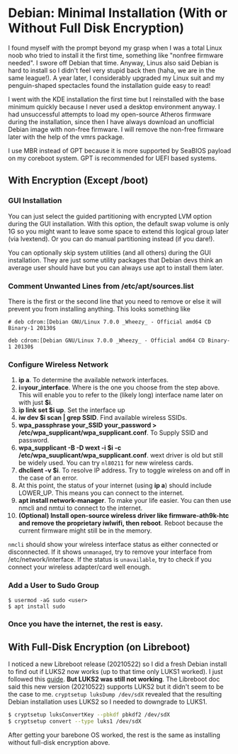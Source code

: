 # Debian: Minimal Installation (With or Without Full Disk Encryption)

I found myself with the prompt beyond my grasp when I was a total Linux noob who tried to install it the first time, something like "nonfree firmware needed". I swore off Debian that time. Anyway, Linus also said Debian is hard to install so I didn't feel very stupid back then (haha, we are in the same league!). A year later, I considerably upgraded my Linux suit and my penguin-shaped spectacles found the installation guide easy to read!

I went with the KDE installation the first time but I reinstalled with the base minimum quickly because I never used a desktop environment anyway. I had unsuccessful attempts to load my open-source Atheros firmware during the installation, since then I have always download an unofficial Debian image with non-free firmware. I will remove the non-free firmware later with the help of the vmrs package.

I use MBR instead of GPT because it is more supported by SeaBIOS payload on my coreboot system. GPT is recommended for UEFI based systems.

## With Encryption (Except /boot)

### GUI Installation

You can just select the guided partitioning with encrypted LVM option during the GUI installation. With this option, the default swap volume is only 1G so you might want to leave some space to extend this logical group later (via lvextend). Or you can do manual partitioning instead (if you dare!).

You can optionally skip system utilities (and all others) during the GUI installation. They are just some utility packages that Debian devs think an average user should have but you can always use apt to install them later.

### Comment Unwanted Lines from /etc/apt/sources.list

There is the first or the second line that you need to remove or else it will prevent you from installing anything. This looks something like

```
# deb cdrom:[Debian GNU/Linux 7.0.0 _Wheezy_ - Official amd64 CD Binary-1 20130$

deb cdrom:[Debian GNU/Linux 7.0.0 _Wheezy_ - Official amd64 CD Binary-1 20130$
```

### Configure Wireless Network

1. **ip a**. To determine the available network interfaces.
2. **i=your_interface**. Where <interface> is the one you choose from the step above. This will enable you to refer to the (likely long) interface name later on with just **$i**.
3. **ip link set $i up**. Set the interface up
4. **iw dev $i scan | grep SSID**. Find available wireless SSIDs.
5. **wpa_passphrase your_SSID your_password > /etc/wpa_supplicant/wpa_supplicant.conf**. To Supply SSID and password.
6. **wpa_supplicant -B -D wext -i $i -c /etc/wpa_suuplicant/wpa_supplicant.conf**. wext driver is old but still be widely used. You can try `nl80211` for new wireless cards.
7. **dhclient -v $i**. To resolve IP address. Try to toggle wireless on and off in the case of an error.
8. At this point, the status of your internet (using **ip a**) should include LOWER_UP. This means you can connect to the internet.
9. **apt install network-manager**. To make your life easier. You can then use nmcli and nmtui to connect to the internet.
10. **(Optional) Install open-source wireless driver like firmware-ath9k-htc and remove the proprietary iwlwifi, then reboot**. Reboot because the current firmware might still be in the memory.

`nmcli` should show your wireless interface status as either connected or disconnected. If it shows `unmanaged`, try to remove your interface from /etc/network/interface. If the status is `unavailable`, try to check if you connect your wireless adapter/card well enough.

### Add a User to Sudo Group

```
$ usermod -aG sudo <user>
$ apt install sudo
```

### Once you have the internet, the rest is easy.

## With Full-Disk Encryption (on Libreboot)

I noticed a new Libreboot release (20210522) so I did a fresh Debian install to find out if LUKS2 now works (up to that time only LUKS1 worked). I just followed this [guide](https://libreboot.org/docs/gnulinux/encrypted_debian.html). **But LUKS2 was still not working**. The Libreboot doc said this new version (20210522) supports LUKS2 but it didn't seem to be the case to me. `cryptsetup luksDump /dev/sdX` revealed that the resulting Debian installation uses LUKS2 so I needed to downgrade to LUKS1.

```bash
$ cryptsetup luksConvertKey --pbkdf pbkdf2 /dev/sdX
$ cryptsetup convert --type luks1 /dev/sdX
```

After getting your barebone OS worked, the rest is the same as installing without full-disk encryption above.
